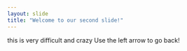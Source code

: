 ```yaml
---
layout: slide
title: "Welcome to our second slide!"
---
```

this is very difficult and crazy
Use the left arrow to go back!
